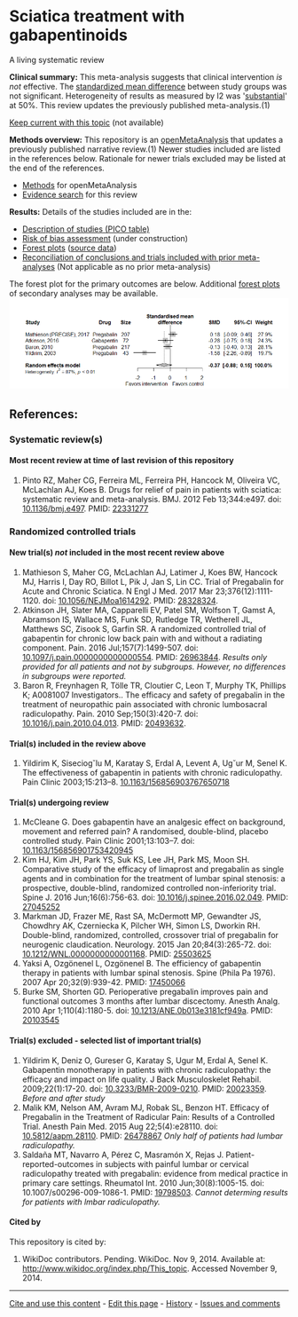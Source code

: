 Sciatica treatment with gabapentinoids
============================================
A living systematic review

**Clinical summary:** This meta-analysis suggests that clinical intervention *is not* effective. The [standardized mean difference](http://openmetaanalysis.github.io/methods.html#SMD) between study groups was not significant. Heterogeneity of results as measured by I2 was '[substantial](http://handbook.cochrane.org/chapter_9/9_5_2_identifying_and_measuring_heterogeneity.htm)' at 50%. This review updates the previously published meta-analysis.(1)

[Keep current with this topic](../master/files/searching/Keep-up.md) (not available)

**Methods overview:** This repository is an [openMetaAnalysis](https://openmetaanalysis.github.io/) that updates a previously published narrative review.(1) Newer studies included are listed in the references below. Rationale for newer trials excluded may be listed at the end of the references. 
* [Methods](http://openmetaanalysis.github.io/methods.html) for openMetaAnalysis
* [Evidence search](../master/files/searching/evidence-search.md) for this review

**Results:** Details of the studies included are in the:
* [Description of studies (PICO table)](../master/files/study-details/pico-table.md)
* [Risk of bias assessment](../master/files/study-details/risk-of-bias.md) (under construction)
* [Forest plots](../master/files/forest-plots) ([source data](../../tree/master/files/data))
* [Reconciliation of conclusions and trials included with prior meta-analyses](../master/files/reconcilation-tables) (Not applicable as no prior meta-analysis)

The forest plot for the primary outcomes are below. Additional [forest plots](../master/files/forest-plots) of secondary analyses may be available. 
![Principle results](https://github.com/openMetaAnalysis/Sciatica-treatment-with-gabapentinoids/blob/master/files/forest-plots/Outcome-Primary.png "Principle results")

References:
----------------------------------

### Systematic review(s)
#### Most recent review at time of last revision of this repository
1. Pinto RZ, Maher CG, Ferreira ML, Ferreira PH, Hancock M, Oliveira VC, McLachlan AJ, Koes B. Drugs for relief of pain in patients with sciatica: systematic review and meta-analysis. BMJ. 2012 Feb 13;344:e497. doi: [10.1136/bmj.e497](http://dx.doi.org/10.1136/bmj.e497). PMID: [22331277](http://pubmed.gov/22331277)

### Randomized controlled trials
#### New trial(s) *not* included in the most recent review above
1. Mathieson S, Maher CG, McLachlan AJ, Latimer J, Koes BW, Hancock MJ, Harris I, Day RO, Billot L, Pik J, Jan S, Lin CC. Trial of Pregabalin for Acute and Chronic Sciatica. N Engl J Med. 2017 Mar 23;376(12):1111-1120. doi: [10.1056/NEJMoa1614292](http://dx.doi.org/10.1056/NEJMoa1614292). PMID: [28328324](http://pubmed.gov/28328324).
2. Atkinson JH, Slater MA, Capparelli EV, Patel SM, Wolfson T, Gamst A, Abramson IS, Wallace MS, Funk SD, Rutledge TR, Wetherell JL, Matthews SC, Zisook S, Garfin SR. A randomized controlled trial of gabapentin for chronic low back pain with and without a radiating component. Pain. 2016 Jul;157(7):1499-507. doi: [10.1097/j.pain.0000000000000554](http://dx.doi.org/10.1097/j.pain.0000000000000554). PMID: [26963844](http://pubmed.gov/26963844). *Results only provided for all patients and not by subgroups. However, no differences in subgroups were reported.*
3. Baron R, Freynhagen R, Tölle TR, Cloutier C, Leon T, Murphy TK, Phillips K; A0081007 Investigators.. The efficacy and safety of pregabalin in the treatment of neuropathic pain associated with chronic lumbosacral radiculopathy. Pain. 2010 Sep;150(3):420-7. doi: [10.1016/j.pain.2010.04.013](http://dx.doi.org/10.1016/j.pain.2010.04.013). PMID: [20493632](http://pubmed.gov/20493632).

#### Trial(s) included in the review above
1. Yildirim K, Siseciog˘lu M, Karatay S, Erdal A, Levent A, Ug˘ur M, Senel K. The effectiveness of gabapentin in patients with chronic radiculopathy. Pain Clinic 2003;15:213–8. [10.1163/156856903767650718](http://dx.doi.org/10.1163/156856903767650718)

#### Trial(s) undergoing review
1. McCleane G. Does gabapentin have an analgesic effect on background, movement and referred pain? A randomised, double-blind, placebo controlled study. Pain Clinic 2001;13:103–7. doi: [10.1163/156856901753420945](http://dx.doi.org/10.1163/156856901753420945)
2. Kim HJ, Kim JH, Park YS, Suk KS, Lee JH, Park MS, Moon SH. Comparative study of the efficacy of limaprost and pregabalin as single agents and in combination for the treatment of lumbar spinal stenosis: a prospective, double-blind, randomized controlled non-inferiority trial. Spine J. 2016 Jun;16(6):756-63. doi: [10.1016/j.spinee.2016.02.049](http://dx.doi.org/10.1163/10.1016/j.spinee.2016.02.049). PMID: [27045252](http://pubmed.gov/27045252)
3. Markman JD, Frazer ME, Rast SA, McDermott MP, Gewandter JS, Chowdhry AK, Czerniecka K, Pilcher WH, Simon LS, Dworkin RH. Double-blind, randomized, controlled, crossover trial of pregabalin for neurogenic claudication. Neurology. 2015 Jan 20;84(3):265-72. doi: [10.1212/WNL.0000000000001168](http://dx.doi.org/10.1212/WNL.0000000000001168). PMID: [25503625](http://pubmed.gov/25503625)
4. Yaksi A, Ozgönenel L, Ozgönenel B. The efficiency of gabapentin therapy in patients with lumbar spinal stenosis. Spine (Phila Pa 1976). 2007 Apr 20;32(9):939-42. PMID: [17450066](http://pubmed.gov/17450066)
5. Burke SM, Shorten GD. Perioperative pregabalin improves pain and functional outcomes 3 months after lumbar discectomy. Anesth Analg. 2010 Apr 1;110(4):1180-5. doi: [10.1213/ANE.0b013e3181cf949a](http://dx.doi.org/10.1213/ANE.0b013e3181cf949a). PMID: [20103545](http://pubmed.gov/20103545)

#### Trial(s) excluded - selected list of important trial(s)
1. Yildirim K, Deniz O, Gureser G, Karatay S, Ugur M, Erdal A, Senel K. Gabapentin monotherapy in patients with chronic radiculopathy: the efficacy and impact on life quality. J Back Musculoskelet Rehabil. 2009;22(1):17-20. doi: [10.3233/BMR-2009-0210](http://dx.doi.org/10.3233/BMR-2009-0210). PMID: [20023359](http://pubmed.gov/20023359). *Before and after study*
2. Malik KM, Nelson AM, Avram MJ, Robak SL, Benzon HT. Efficacy of Pregabalin in the Treatment of Radicular Pain: Results of a Controlled Trial. Anesth Pain Med. 2015 Aug 22;5(4):e28110. doi: [10.5812/aapm.28110](http://dx.doi.org/10.5812/aapm.28110). PMID: [26478867](http://pubmed.gov/26478867) *Only half of patients had lumbar radiculopathy.*
3. Saldaña MT, Navarro A, Pérez C, Masramón X, Rejas J. Patient-reported-outcomes in subjects with painful lumbar or cervical radiculopathy treated with pregabalin: evidence from medical practice in primary care settings. Rheumatol Int. 2010 Jun;30(8):1005-15. doi: 10.1007/s00296-009-1086-1. PMID: [19798503](http://pubmed.gov/19798503). *Cannot determing results for patients with lmbar radiculopathy.*

#### Cited by
This repository is cited by:
1. WikiDoc contributors. Pending. WikiDoc. Nov 9, 2014. Available at: http://www.wikidoc.org/index.php/This_topic. Accessed November 9, 2014. 

-------------------------------
[Cite and use this content](https://github.com/openMetaAnalysis/openMetaAnalysis.github.io/blob/master/reusing.MD)  - [Edit this page](../../edit/master/README.md) - [History](../../commits/master/README.md)  - 
[Issues and comments](../../issues?q=is%3Aboth+is%3Aissue)

